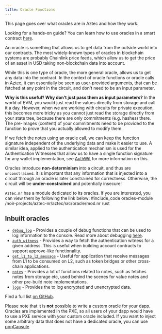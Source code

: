 ```yaml
---
title: Oracle Functions
---
```


This page goes over what oracles are in Aztec and how they work.

Looking for a hands-on guide? You can learn how to use oracles in a smart contract [here](../../../guides/developer_guides/smart_contracts/writing_contracts/how_to_pop_capsules.md).

An oracle is something that allows us to get data from the outside world into our contracts. The most widely-known types of oracles in blockchain systems are probably Chainlink price feeds, which allow us to get the price of an asset in USD taking non-blockchain data into account.

While this is one type of oracle, the more general oracle, allows us to get any data into the contract. In the context of oracle functions or oracle calls in Aztec, it can essentially be seen as user-provided arguments, that can be fetched at any point in the circuit, and don't need to be an input parameter.

**Why is this useful? Why don't just pass them as input parameters?**
In the world of EVM, you would just read the values directly from storage and call it a day. However, when we are working with circuits for private execution, this becomes more tricky as you cannot just read the storage directly from your state tree, because there are only commitments (e.g. hashes) there. The pre-images (content) of your commitments need to be provided to the function to prove that you actually allowed to modify them.

If we fetch the notes using an oracle call, we can keep the function signature independent of the underlying data and make it easier to use. A similar idea, applied to the authentication mechanism is used for the Authentication Witnesses that allow us to have a single function signature for any wallet implementation, see [AuthWit](../../concepts/wallets/index.md#authorizing-actions) for more information on this.

Oracles introduce **non-determinism** into a circuit, and thus are `unconstrained`. It is important that any information that is injected into a circuit through an oracle is later constrained for correctness. Otherwise, the circuit will be **under-constrained** and potentially insecure!

`Aztec.nr` has a module dedicated to its oracles. If you are interested, you can view them by following the link below:
#include_code oracles-module /noir-projects/aztec-nr/aztec/src/oracle/mod.nr rust

## Inbuilt oracles

- [`debug_log`](https://github.com/AztecProtocol/aztec-packages/blob/master/noir-projects/aztec-nr/aztec/src/oracle/debug_log.nr) - Provides a couple of debug functions that can be used to log information to the console. Read more about debugging [here](../../../../reference/debugging.md#logging-in-aztecnr).
- [`auth_witness`](https://github.com/AztecProtocol/aztec-packages/blob/master/noir-projects/aztec-nr/authwit/src/auth_witness.nr) - Provides a way to fetch the authentication witness for a given address. This is useful when building account contracts to support approve-like functionality.
- [`get_l1_to_l2_message`](https://github.com/AztecProtocol/aztec-packages/blob/master/noir-projects/aztec-nr/aztec/src/oracle/get_l1_to_l2_message.nr) - Useful for application that receive messages from L1 to be consumed on L2, such as token bridges or other cross-chain applications.
- [`notes`](https://github.com/AztecProtocol/aztec-packages/blob/master/noir-projects/aztec-nr/aztec/src/oracle/notes.nr) - Provides a lot of functions related to notes, such as fetches notes from storage etc, used behind the scenes for value notes and other pre-build note implementations.
- [`logs`](https://github.com/AztecProtocol/aztec-packages/blob/master/noir-projects/aztec-nr/aztec/src/oracle/logs.nr) - Provides the to log encrypted and unencrypted data.

Find a full list [on GitHub](https://github.com/AztecProtocol/aztec-packages/tree/master/noir-projects/aztec-nr/aztec/src/oracle).

Please note that it is **not** possible to write a custom oracle for your dapp. Oracles are implemented in the PXE, so all users of your dapp would have to use a PXE service with your custom oracle included. If you want to inject some arbitrary data that does not have a dedicated oracle, you can use [popCapsule](../../../guides/developer_guides/smart_contracts/writing_contracts/how_to_pop_capsules.md).
